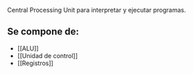 Central Processing Unit para interpretar y ejecutar programas.

## Se compone de:
- [[ALU]]
- [[Unidad de control]]
- [[Registros]] 